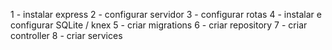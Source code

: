 1 - instalar express
2 - configurar servidor
3 - configurar rotas
4 - instalar e configurar SQLite / knex
5 - criar migrations
6 - criar repository
7 - criar controller
8 - criar services
